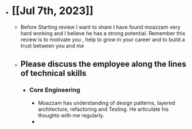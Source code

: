 - # [[Jul 7th, 2023]]
	- Before Starting review I want to share I have found moazzam very hard working and I believe he has a strong potential. Remember this review is to motivate you , help to grow in your career and to build a trust between you and me
	- ## Please discuss the employee along the lines of technical skills
		- ### Core Engineering
			- Moazzam has understanding of design patterns, layered architecture, refactoring and Testing. He articulate his thoughts with me regularly.
			-